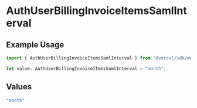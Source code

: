 # AuthUserBillingInvoiceItemsSamlInterval

## Example Usage

```typescript
import { AuthUserBillingInvoiceItemsSamlInterval } from "@vercel/sdk/models/components";

let value: AuthUserBillingInvoiceItemsSamlInterval = "month";
```

## Values

```typescript
"month"
```